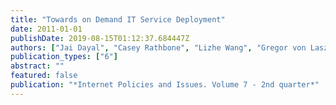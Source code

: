```yaml
---
title: "Towards on Demand IT Service Deployment"
date: 2011-01-01
publishDate: 2019-08-15T01:12:37.684447Z
authors: ["Jai Dayal", "Casey Rathbone", "Lizhe Wang", "Gregor von Laszewski"]
publication_types: ["6"]
abstract: ""
featured: false
publication: "*Internet Policies and Issues. Volume 7 - 2nd quarter*"
---
```


